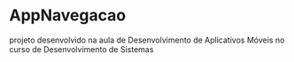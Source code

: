 # AppNavegacao
projeto desenvolvido na aula de Desenvolvimento de Aplicativos Móveis no curso de Desenvolvimento de Sistemas
